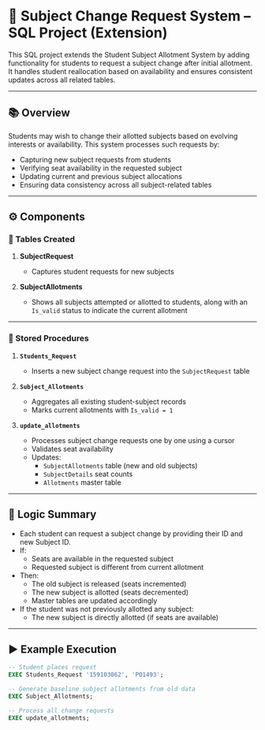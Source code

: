 # 🔁 Subject Change Request System – SQL Project (Extension)

This SQL project extends the Student Subject Allotment System by adding functionality for students to request a subject change after initial allotment. It handles student reallocation based on availability and ensures consistent updates across all related tables.

---

## 📚 Overview

Students may wish to change their allotted subjects based on evolving interests or availability. This system processes such requests by:

- Capturing new subject requests from students
- Verifying seat availability in the requested subject
- Updating current and previous subject allocations
- Ensuring data consistency across all subject-related tables

---

## ⚙️ Components

### 🔸 Tables Created

1. **SubjectRequest**  
   - Captures student requests for new subjects

2. **SubjectAllotments**  
   - Shows all subjects attempted or allotted to students, along with an `Is_valid` status to indicate the current allotment

---

### 🔸 Stored Procedures

1. **`Students_Request`**
   - Inserts a new subject change request into the `SubjectRequest` table

2. **`Subject_Allotments`**
   - Aggregates all existing student-subject records
   - Marks current allotments with `Is_valid = 1`

3. **`update_allotments`**
   - Processes subject change requests one by one using a cursor
   - Validates seat availability
   - Updates:
     - `SubjectAllotments` table (new and old subjects)
     - `SubjectDetails` seat counts
     - `Allotments` master table

---

## 🧠 Logic Summary

- Each student can request a subject change by providing their ID and new Subject ID.
- If:
  - Seats are available in the requested subject
  - Requested subject is different from current allotment
- Then:
  - The old subject is released (seats incremented)
  - The new subject is allotted (seats decremented)
  - Master tables are updated accordingly
- If the student was not previously allotted any subject:
  - The new subject is directly allotted (if seats are available)

---

## ▶️ Example Execution

```sql
-- Student places request
EXEC Students_Request '159103062', 'PO1493';

-- Generate baseline subject allotments from old data
EXEC Subject_Allotments;

-- Process all change requests
EXEC update_allotments;
